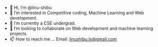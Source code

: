 - 👋 Hi, I’m @linu-shibu
- 👀 I’m interested in Competitive coding, Machine Learning and Web development.
- 🌱 I’m currently a CSE undergrad.
- 💞️ I’m looking to collaborate on Web development and machine learning projects.
- 📫 How to reach me ...
  Email: linushibu.ls@gmail.com

<!---
linu-shibu/linu-shibu is a ✨ special ✨ repository because its `README.md` (this file) appears on your GitHub profile.
You can click the Preview link to take a look at your changes.
--->
